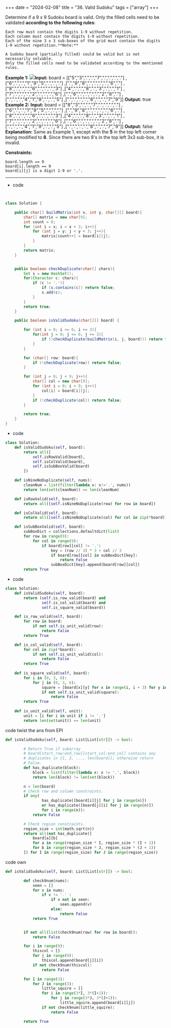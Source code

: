 +++
date = "2024-02-08"
title = "36. Valid Sudoku"
tags = ["array"]
+++

Determine if a 9 x 9 Sudoku board is valid. Only the filled cells need to be validated **according to the following rules**:
 	
	Each row must contain the digits 1-9 without repetition. 	
	Each column must contain the digits 1-9 without repetition. 	
	Each of the nine 3 x 3 sub-boxes of the grid must contain the digits 1-9 without repetition.**Note:**
 	
	A Sudoku board (partially filled) could be valid but is not necessarily solvable. 	
	Only the filled cells need to be validated according to the mentioned rules. 
**Example 1:**
![](https://upload.wikimedia.org/wikipedia/commons/thumb/f/ff/Sudoku-by-L2G-20050714.svg/250px-Sudoku-by-L2G-20050714.svg.png)**Input:** board = [["5","3",".",".","7",".",".",".","."] ,["6",".",".","1","9","5",".",".","."] ,[".","9","8",".",".",".",".","6","."] ,["8",".",".",".","6",".",".",".","3"] ,["4",".",".","8",".","3",".",".","1"] ,["7",".",".",".","2",".",".",".","6"] ,[".","6",".",".",".",".","2","8","."] ,[".",".",".","4","1","9",".",".","5"] ,[".",".",".",".","8",".",".","7","9"]] **Output:** true 
**Example 2:**
**Input:** board = [["8","3",".",".","7",".",".",".","."] ,["6",".",".","1","9","5",".",".","."] ,[".","9","8",".",".",".",".","6","."] ,["8",".",".",".","6",".",".",".","3"] ,["4",".",".","8",".","3",".",".","1"] ,["7",".",".",".","2",".",".",".","6"] ,[".","6",".",".",".",".","2","8","."] ,[".",".",".","4","1","9",".",".","5"] ,[".",".",".",".","8",".",".","7","9"]] **Output:** false **Explanation:** Same as Example 1, except with the **5** in the top left corner being modified to **8**. Since there are two 8's in the top left 3x3 sub-box, it is invalid. 
 
**Constraints:**
 	
	board.length == 9 	
	board[i].length == 9 	
	board[i][j] is a digit 1-9 or '.'.

---
- code
```java


class Solution {

    public char[] buildMatrix(int x, int y, char[][] board){
        char[] matrix = new char[9];
        int count = 0;
        for (int i = x; i < x + 3; i++){
            for (int j = y; j < y + 3; j++){
                matrix[count++] = board[i][j];
            }
        }
        return matrix;
    }


    public boolean checkDuplicate(char[] chars){
        Set s = new HashSet();
        for(Character c: chars){
            if (c != '.'){
                if (s.contains(c)) return false;
                s.add(c);
            }
        }
        return true;
    }

    public boolean isValidSudoku(char[][] board) {

        for (int i = 0; i <= 6; i += 3){
            for(int j = 0; j <= 6; j += 3){
                if (!checkDuplicate(buildMatrix(i, j, board))) return false;
            }
        }

        for (char[] row: board){
            if (!checkDuplicate(row)) return false;
        }

        for (int j = 0; j < 9; j++){
            char[] col = new char[9];
            for (int i = 0; i < 9; i++){
                col[i] = board[i][j];
            }
            if (!checkDuplicate(col)) return false;
        }

        return true;
    }
}
```
- code
```py
class Solution:
    def isValidSudoku(self, board):
        return all([
            self.isRowValid(board),
            self.isColValid(board),
            self.isSubBoxValid(board)
        ])

    def isNineNoDuplicate(self, nums):
        cleanNum = list(filter(lambda x: x!='.', nums))
        return len(set(cleanNum)) == len(cleanNum)

    def isRowValid(self, board):
        return all([self.isNineNoDuplicate(row) for row in board])

    def isColValid(self, board):
        return all([self.isNineNoDuplicate(col) for col in zip(*board)])

    def isSubBoxValid(self, board):
        subBoxDict = collections.defaultdict(list)
        for row in range(9):
            for col in range(9):
                if board[row][col] != '.':
                    key = (row // 3) * 3 + col // 3
                    if board[row][col] in subBoxDict[key]:
                        return False
                    subBoxDict[key].append(board[row][col])
        return True

```
- code
```py
class Solution:
    def isValidSudoku(self, board):
        return (self.is_row_valid(board) and
                self.is_col_valid(board) and
                self.is_square_valid(board))

    def is_row_valid(self, board):
        for row in board:
            if not self.is_unit_valid(row):
                return False
        return True

    def is_col_valid(self, board):
        for col in zip(*board):
            if not self.is_unit_valid(col):
                return False
        return True
        
    def is_square_valid(self, board):
        for i in (0, 3, 6):
            for j in (0, 3, 6):
                square = [board[x][y] for x in range(i, i + 3) for y in range(j, j + 3)]
                if not self.is_unit_valid(square):
                    return False
        return True
        
    def is_unit_valid(self, unit):
        unit = [i for i in unit if i != '.']
        return len(set(unit)) == len(unit)

```
code  twist the ans from EPI
```py    
def isValidSudoku(self, board: List[List[str]]) -> bool:

        # Return True if subarray
        # board[start_row:end_row][start_col:end_col] contains any
        # duplicates in {1, 2, ..., len(board)}; otherwise return
        # False.
        def has_duplicate(block):
            block = list(filter(lambda x: x != '.', block))
            return len(block) != len(set(block))

        n = len(board)
        # Check row and column constraints.
        if any(
                has_duplicate([board[i][j] for j in range(n)])
                or has_duplicate([board[j][i] for j in range(n)])
                for i in range(n)):
            return False

        # Check region constraints.
        region_size = int(math.sqrt(n))
        return all(not has_duplicate([
            board[a][b]
            for a in range(region_size * I, region_size * (I + 1))
            for b in range(region_size * J, region_size * (J + 1))
        ]) for I in range(region_size) for J in range(region_size))
```
code own 
```py    
def isValidSudoku(self, board: List[List[str]]) -> bool:

        def check9num(nums):
            seen = []
            for v in nums:
                if v != '.' :
                    if v not in seen:
                        seen.append(v)
                    else:
                        return False
            return True


        if not all(list(check9num(row) for row in board)):
            return False

        for i in range(9):
            thiscol = []
            for j in range(9):
                thiscol.append(board[j][i])
            if not check9num(thiscol):
                return False

        for I in range(3):
            for J in range(3):
                little_squire = []
                for i in range(3*I, 3*(I+1)):
                    for j in range(3*J, 3*(J+1)):
                        little_squire.append(board[i][j])
                if not check9num(little_squire):
                    return False

        return True
```
